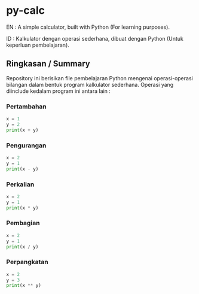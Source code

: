 # py-calc

EN :
A simple calculator, built with Python (For learning purposes).

ID : 
Kalkulator dengan operasi sederhana, dibuat dengan Python (Untuk keperluan pembelajaran).


## Ringkasan / Summary

Repository ini berisikan file pembelajaran Python mengenai operasi-operasi bilangan dalam bentuk program kalkulator sederhana.
Operasi yang diinclude kedalam program ini antara lain : 

### Pertambahan
```python
x = 1
y = 2
print(x + y)
```

### Pengurangan
```python
x = 2
y = 1
print(x - y)
```

### Perkalian
```python
x = 2
y = 1
print(x * y)
```

### Pembagian
```python
x = 2
y = 1
print(x / y)
```

### Perpangkatan
```python
x = 2
y = 3
print(x ** y)
```
